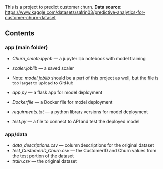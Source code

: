This is a project to predict customer churn.
**Data source**: https://www.kaggle.com/datasets/safrin03/predictive-analytics-for-customer-churn-dataset

## Contents

### app (main folder)
- *Churn_smote.ipynb* — a jupyter lab notebook with model training
- *scaler.joblib* — a saved scaler
- Note: *model.joblib* should be a part of this project as well, but the file is too larget to upload to GitHub
  
- *app.py* — a flask app for model deployment
- *Dockerfile* — a Docker file for model deployment
- *requirments.txt* — a python library versions for model deployment
- *test.py* — a file to connect to API and test the deployed model

### app/data
- *data_descriptions.csv* — column descriptions for the original dataset
- *test_CustomerID_Churn.csv* — the CustomerID and Churn values from the test portion of the dataset
- *train.csv* — the original dataset
